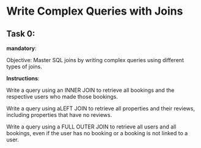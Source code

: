 # Write Complex Queries with Joins

## Task 0:

**mandatory**:

Objective: Master SQL joins by writing complex queries using different types of joins.

**Instructions**:

Write a query using an INNER JOIN to retrieve all bookings and the respective users who made those bookings.

Write a query using aLEFT JOIN to retrieve all properties and their reviews, including properties that have no reviews.

Write a query using a FULL OUTER JOIN to retrieve all users and all bookings, even if the user has no booking or a booking is not linked to a user.